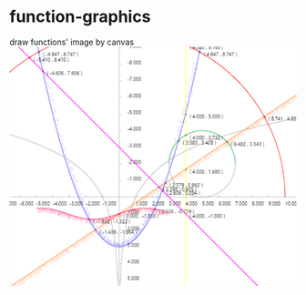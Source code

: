 # function-graphics
draw functions' image by canvas
![screenshot](https://raw.githubusercontent.com/LuncyBloont/function-graphics/main/FGC.png "screenshot")
